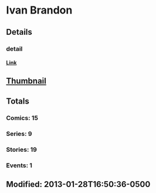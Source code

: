# Ivan  Brandon 
## Details
### detail
#### [Link](http://marvel.com/comics/creators/8643/ivan_brandon?utm_campaign=apiRef&utm_source=225578a89fc76f3d20fbffda5d17a88d)
## [Thumbnail](http://i.annihil.us/u/prod/marvel/i/mg/b/40/image_not_available.jpg)
## Totals
### Comics: 15
### Series: 9
### Stories: 19
### Events: 1
## Modified: 2013-01-28T16:50:36-0500